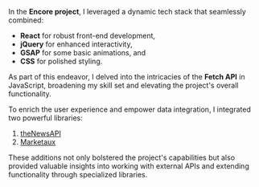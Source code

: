 In the **Encore project**, I leveraged a dynamic tech stack that seamlessly combined:

- **React** for robust front-end development,
- **jQuery** for enhanced interactivity,
- **GSAP** for some basic animations, and
- **CSS** for polished styling.

As part of this endeavor, I delved into the intricacies of the **Fetch API** in JavaScript, broadening my skill set and elevating the project's overall functionality.

To enrich the user experience and empower data integration, I integrated two powerful libraries:

1. [theNewsAPI](https://www.thenewsapi.com/)
2. [Marketaux](https://www.marketaux.com/)

These additions not only bolstered the project's capabilities but also provided valuable insights into working with external APIs and extending functionality through specialized libraries.
